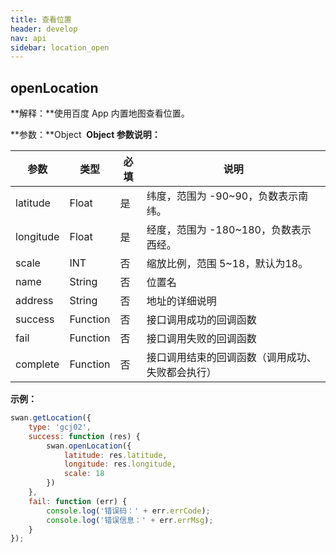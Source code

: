 ```yaml
---
title: 查看位置
header: develop
nav: api
sidebar: location_open
---
```

openLocation
---
**解释：**使用百度 App 内置地图查看位置。

**参数：**Object
​
**Object 参数说明：**

|参数 | 类型 | 必填 | 说明 |
|---- | ---- | ---- |---- |
|latitude   | Float |  是  | 纬度，范围为 -90~90，负数表示南纬。|
|longitude  | Float  | 是  | 经度，范围为 -180~180，负数表示西经。|
|scale  | INT |否 |  缩放比例，范围 5~18，默认为18。|
|name  | String |否 | 位置名|
|address  | String |否 | 地址的详细说明|
|success  | Function |否 | 接口调用成功的回调函数|
|fail  | Function |否 | 接口调用失败的回调函数|
|complete  | Function |否 | 接口调用结束的回调函数（调用成功、失败都会执行）|

**示例：**
<!-- <a href="swanide://fragment/8dfef443454866063515a1c3192982281548068706910" title="在开发者工具中预览效果" target="_blank">在开发者工具中预览效果</a> -->

```js
swan.getLocation({
    type: 'gcj02',
    success: function (res) {
        swan.openLocation({
            latitude: res.latitude,
            longitude: res.longitude,
            scale: 18
        })
    },
    fail: function (err) {
        console.log('错误码：' + err.errCode);
        console.log('错误信息：' + err.errMsg);
    }
});
```

